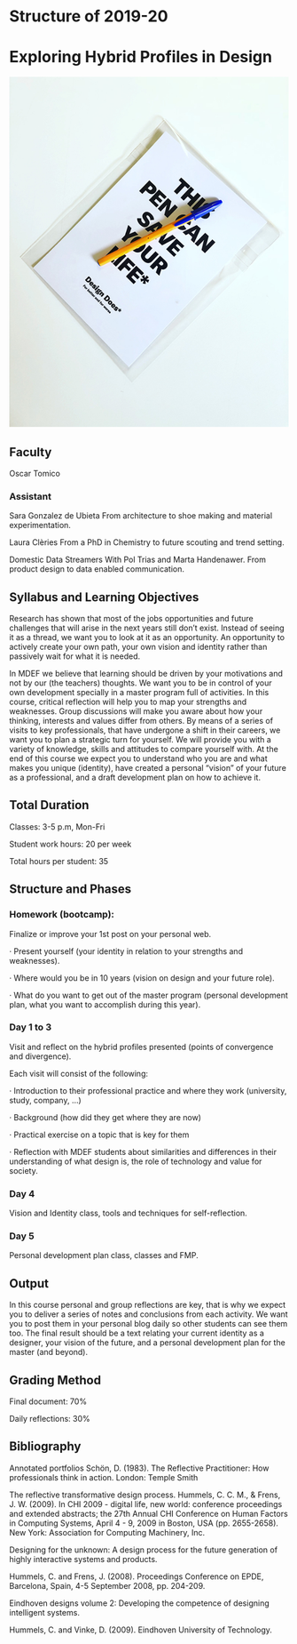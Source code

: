 
Structure of 2019-20
======================

# Exploring Hybrid Profiles in Design

![](images/image_1.jpg)



## Faculty
Oscar Tomico

### Assistant
Sara Gonzalez de Ubieta
From architecture to shoe making and material experimentation.

Laura Clèries
From a PhD in Chemistry to future scouting and trend setting.

Domestic Data Streamers
With Pol Trias and Marta Handenawer. From product design to data enabled communication.

## Syllabus and Learning Objectives

Research has shown that most of the jobs opportunities and future challenges that will arise in the next years still don’t exist. Instead of seeing it as a thread, we want you to look at it as an opportunity. An opportunity to actively create your own path, your own vision and identity rather than passively wait for what it is needed.

In MDEF we believe that learning should be driven by your motivations and not by our (the teachers) thoughts. We want you to be in control of your own development specially in a master program full of activities.
In this course, critical reflection will help you to map your strengths and weaknesses. Group discussions will make you aware about how your thinking, interests and values differ from others. By means of a series of visits to key professionals, that have undergone a shift in their careers, we want you to plan a strategic turn for yourself. We will provide you with a variety of knowledge, skills and attitudes to compare yourself with.
At the end of this course we expect you to understand who you are and what makes you unique (identity), have created a personal “vision” of your future as a professional, and a draft development plan on how to achieve it.

## Total Duration

Classes: 3-5 p.m, Mon-Fri

Student work hours: 20 per week

Total hours per student: 35


## Structure and Phases

### Homework (bootcamp):

Finalize or improve your 1st post on your personal web.

· Present yourself (your identity in relation to your strengths and weaknesses).

· Where would you be in 10 years (vision on design and your future role).

· What do you want to get out of the master program (personal development plan, what you want to accomplish during this year).

### Day 1 to 3
Visit and reflect on the hybrid profiles presented (points of convergence and divergence).

Each visit will consist of the following:

· Introduction to their professional practice and where they work (university, study, company, …)

· Background (how did they get where they are now)

· Practical exercise on a topic that is key for them

· Reflection with MDEF students about similarities and differences in their understanding of what design is, the role of technology and value for society.

### Day 4
Vision and Identity class, tools and techniques for self-reflection.

### Day 5
Personal development plan class, classes and FMP.


## Output

In this course personal and group reflections are key, that is why we expect you to deliver a series of notes and conclusions from each activity. We want you to post them in your personal blog daily so other students can see them too. The final result should be a text relating your current identity as a designer, your vision of the future, and a personal development plan for the master (and beyond).

## Grading Method

Final document: 70%

Daily reflections: 30%

## Bibliography

Annotated portfolios
Schön, D. (1983). The Reflective Practitioner: How professionals think in action. London: Temple Smith

The reflective transformative design process.
Hummels, C. C. M., & Frens, J. W. (2009). In CHI 2009 - digital life, new world: conference proceedings and extended abstracts; the 27th Annual CHI Conference on Human Factors in Computing Systems, April 4 - 9, 2009 in Boston, USA (pp. 2655-2658). New York: Association for Computing Machinery, Inc.

Designing for the unknown: A design process for the future generation of highly interactive systems and products.

Hummels, C. and Frens, J. (2008). Proceedings Conference on EPDE, Barcelona, Spain, 4-5 September 2008, pp. 204-209.

Eindhoven designs volume 2: Developing the competence of designing intelligent systems.

Hummels, C. and Vinke, D. (2009). Eindhoven University of Technology.
